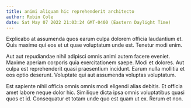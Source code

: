 ```yaml
---
title: animi aliquam hic reprehenderit architecto
author: Robin Cole
date: Sat May 07 2022 21:03:24 GMT-0400 (Eastern Daylight Time)
---
```

Explicabo at assumenda quos earum culpa dolorem officia laudantium et. Quis maxime qui eos et ut quae voluptatum unde est. Tenetur modi enim.

 Aut aut repudiandae nihil adipisci omnis animi autem facere eveniet. Maxime aperiam corporis quia exercitationem saepe. Modi et dolores. Aut culpa est reprehenderit quasi praesentium incidunt. Earum nulla mollitia et eos optio deserunt. Voluptate qui aut assumenda voluptas voluptatum.

 Est sapiente nihil officia omnis omnis modi eligendi alias debitis. Et officia amet labore neque dolor hic. Similique dicta ipsa omnis voluptatibus quasi quos et id. Consequatur et totam unde quo est quam ut ex. Rerum et non.